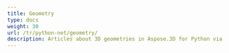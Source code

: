 ```yaml
---
title: Geometry
type: docs
weight: 30
url: /tr/python-net/geometry/
description: Articles about 3D geometries in Aspose.3D for Python via .NET.
---
```

